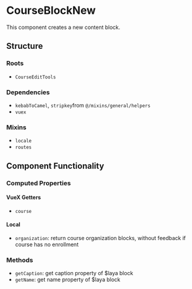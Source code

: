 CourseBlockNew
===============
This component creates a new content block.

## Structure

### Roots
* `CourseEditTools`

### Dependencies
* `kebabToCamel`, `stripkey`from `@/mixins/general/helpers`
* `vuex` 

### Mixins
* `locale`
* `routes`

Component Functionality
---------

### Computed Properties
#### VueX Getters
- `course`

#### Local
- `organization`: return course organization blocks, without feedback if course has no enrollment

### Methods
- `getCaption`: get caption property of $laya block
- `getName`: get name property of $laya block
